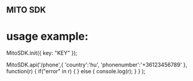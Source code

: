 ## MITO SDK
# usage example: 

MitoSDK.init({
	key: "KEY"
});

MitoSDK.api('/phone',{
		'country':'hu',
		'phonenumber':'+36123456789'
	},
	function(r) {
		if("error" in r) { } else { console.log(r); }
	}
);
